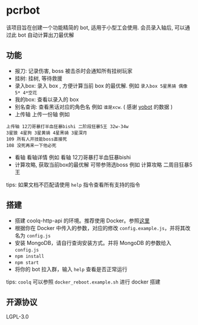 # pcrbot
该项目旨在创建一个功能精简的 bot, 适用于小型工会使用.
会员录入轴后, 可以通过此 bot 自动计算出刀最优解

## 功能
- 报刀: 记录伤害, boss 被击杀时会通知所有挂树玩家
- 挂树: 挂树, 等待救援
- 录入box: 录入 box , 方便计算当前 box 的最优解. 例如 `录入box 5星黑骑 偶像5* 4*空花`
- 我的box: 查看以录入的 box 
- 别名查询: 查看黑话对应的角色名 例如 `谁是xcw`. ( 感谢 [yobot](https://github.com/yuudi/yobot) 的数据 )
- 上传轴 上传一份轴 例如
```
上传轴 12刀哥暴打半血狂暴bishi 二阶段狂暴5王 32w-34w
3星狼 4星狗 3星黄骑 4星黑骑 3星深月
109 所有人开技能boss直接死
108 没死再来一下他必死
```
- 看轴 看轴详情 例如 看轴 12刀哥暴打半血狂暴bishi
- 计算攻略, 获取当前box的最优解 可带参筛选boss 例如 计算攻略 二周目狂暴5王

tips: 如果文档不匹配请使用 `help` 指令查看所有支持的指令

## 搭建
- 搭建 coolq-http-api 的环境。推荐使用 Docker。参照[这里](https://cqhttp.cc/docs/4.10/#/Docker)
- 根据你在 Docker 中传入的参数，对应的修改 `config.example.js`，并将其改名为 `config.js`
- 安装 MongoDB，请自行查询安装方式。并将 MongoDB 的参数给入 `config.js`
- `npm install`
- `npm start`
- 将你的 bot 拉入群，输入 `help` 查看是否正常运行

tips: `coolq` 可以参照 `docker_reboot.example.sh` 进行 docker 搭建

## 开源协议
LGPL-3.0